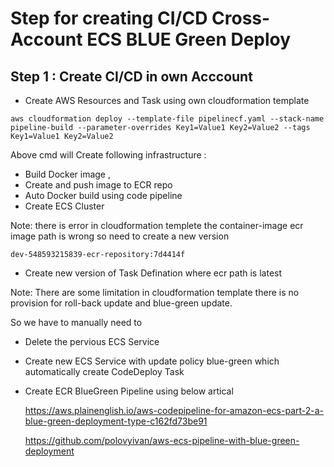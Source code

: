 # Step for creating CI/CD Cross-Account ECS BLUE Green Deploy



## Step 1 : Create CI/CD in own Acccount 

- Create AWS Resources and Task using own cloudformation template

```
aws cloudformation deploy --template-file pipelinecf.yaml --stack-name pipeline-build --parameter-overrides Key1=Value1 Key2=Value2 --tags Key1=Value1 Key2=Value2

```

Above cmd will Create following infrastructure :
- Build Docker image , 
- Create and push image to ECR repo 
- Auto Docker build using code pipeline
- Create ECS Cluster 

Note: there is error in cloudformation templete the container-image ecr image path is wrong so need to create a new version 

```
dev-548593215839-ecr-repository:7d4414f
```

- Create new version of Task Defination where ecr path is latest 


Note: There are some limitation in cloudformation template there is no provision for roll-back update and blue-green update. 

So we have to manually need to 

- Delete the pervious ECS Service 
- Create new ECS Service with update policy blue-green which automatically create CodeDeploy Task 

- Create ECR BlueGreen Pipeline using below artical 

    https://aws.plainenglish.io/aws-codepipeline-for-amazon-ecs-part-2-a-blue-green-deployment-type-c162fd73be91

    https://github.com/polovyivan/aws-ecs-pipeline-with-blue-green-deployment


